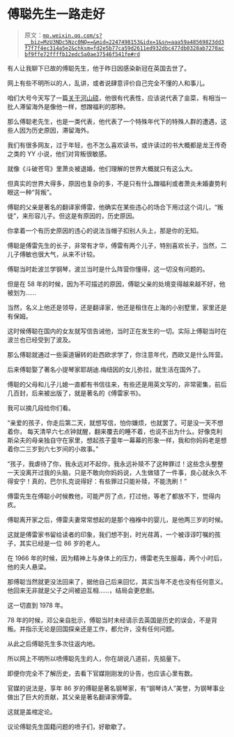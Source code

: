 # 傅聪先生一路走好

> 原文：[`mp.weixin.qq.com/s?__biz=MzU3NDc5Nzc0NQ==&mid=2247498153&idx=1&sn=aaa59a48569823dd3f7f7f4ec314a5e2&chksm=fd2e5b77ca59d2611ed932dbc477db0328ab7270acbf9ffe72ffffb12edc5a0ae37546f541fe#rd`](http://mp.weixin.qq.com/s?__biz=MzU3NDc5Nzc0NQ==&mid=2247498153&idx=1&sn=aaa59a48569823dd3f7f7f4ec314a5e2&chksm=fd2e5b77ca59d2611ed932dbc477db0328ab7270acbf9ffe72ffffb12edc5a0ae37546f541fe#rd)

有人让我聊下已故的傅聪先生，他于昨日因感染新冠在英国去世了。 

网上有些不明所以的人，乱讲，或者说肆意评价自己完全不懂的人和事儿。 

咱们大号今天写了一篇[关于河山硕](https://mp.weixin.qq.com/s?__biz=MzU0MjYwNDU2Mw==&mid=2247495473&idx=2&sn=658604a5d416d84df903505da1f02dda&chksm=fb1a834dcc6d0a5bd0c674ccd25aafc443b6af5775cb1549b3733b74e39e4623caf49fca3cf7&token=1811938732&lang=zh_CN&scene=21#wechat_redirect)，他很有代表性，应该说代表了韭菜，有相当一批人滞留海外是像他一样，想蹭福利的那种。 

那么傅聪老先生，也是一类代表，他代表了一个特殊年代下的特殊人群的遭遇，这些人因为历史原因，滞留海外。 

我们有很多网友，过于年轻，也不怎么喜欢读书，或许读过的书大概都是龙王传奇之类的 YY 小说，他们对背叛很敏感。 

就像《斗破苍穹》里萧炎被退婚，他们理解的世界大概就只有这么大。

但真实的世界大得多，原因也复杂的多，不是只有什么蹭福利或者萧炎未婚妻势利眼这一种“背叛”。

傅聪的父亲是著名的翻译家傅雷，他确实在某些违心的场合下用过这个词儿，“叛徒”，来形容儿子。但这是有原因的，历史原因。 

你拿着一个有历史原因的违心的说法当帽子扣别人头上，那是你的无知。

傅聪是傅雷先生的长子，非常有才华，傅雷有两个儿子，特别喜欢长子，当然，二儿子傅敏也很大气，从来不计较。 

傅聪当时赴波兰学钢琴，波兰当时是什么阵营你懂得，这一切没有问题的。 

但是在 58 年的时候，因为不可描述的原因，傅聪父亲的处境变得越来越不好，他被划为...... 

当然，名义上他还是领导，还是翻译家，他还是租住在上海的小别墅里，家里还是有保姆。 

这时候傅聪在国内的女友就写信告诫他，当时正在发生的一切。实际上傅聪当时在波兰也已经受到了波及。 

那么傅聪就通过一些渠道辗转的赴西欧求学了，你注意年代，西欧又是什么阵营。 

后来傅聪娶了著名小提琴家耶胡迪.梅纽因的女儿弥拉，就生活在国外了。

傅聪的父母和儿子儿媳一直都有书信往来，有些还是用英文写的，非常密集，前后几百封，后来被出版了，就是著名的《傅雷家书》。 

我可以摘几段给你们看。 

“亲爱的孩子，你走后第二天，就想写信，怕你嫌烦，也就罢了。可是没一天不想着你， 每天清早六七点钟就醒，翻来覆去的睡不着，也说不出为什么。好像克利斯朵夫的母亲独自守在家里，想起孩子童年一幕幕的形象一样，我和你妈妈老是想着你二三岁到六七岁间的小故事。”

“孩子，我虐待了你，我永远对不起你，我永远补赎不了这种罪过！这些念头整整一天没离开过我的头脑，只是不敢向你妈妈说，人生做错了一件事，良心就永久不得安宁！真的，巴尔扎克说得好：有些罪过只能补赎，不能洗刷！”

傅雷先生在傅聪小时候教他，可能严厉了点，打过他，等老了都放不下，觉得内疚。 

傅聪离开家之后，傅雷夫妻常常想起的是那个襁褓中的婴儿，是他两三岁的时候。

这就是傅雷家书留给读者的印象，我们想不到，时光荏苒，一个被谆谆叮嘱的孩子，其实已经是一位 86 岁的老人。 

在 1966 年的时候，因为精神上与身体上的压力，傅雷老先生服毒，两个小时后，他的夫人悬梁。 

那傅聪当然就更没法回来了，据他自己后来回忆，其实当年不走也没有任何意义。他回来无非就是父子之间被迫互相......，结局会更悲剧。

这一切直到 1978 年。

78 年的时候，邓公亲自批示，傅聪当时未经请示去英国是历史的误会，不是背叛。并指示无论是回国探亲还是工作，都允许，没有任何问题。

从此之后傅聪先生多次往返内地。 

所以网上不明所以喷傅聪先生的人，你在胡说八道前，先掂量下。 

即便你完全不了解历史，去看下官媒刚刚发的讣告，也应该心里有数。 

官媒的说法是，享年 86 岁的傅聪是著名钢琴家，有“钢琴诗人”美誉，为钢琴事业做出了巨大的贡献，其父亲是著名翻译家傅雷。

这就是盖棺定论。 

议论傅聪先生国籍问题的喷子们，好歇歇了。